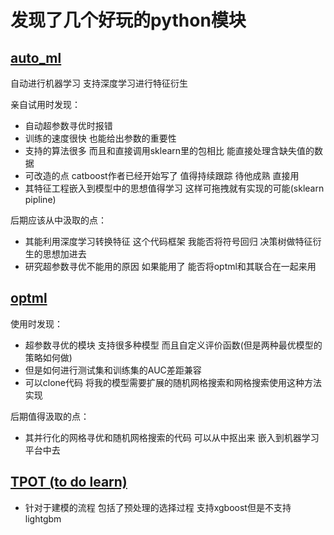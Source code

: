 # 发现了几个好玩的python模块

## [auto_ml](https://github.com/ClimbsRocks/auto_ml)

自动进行机器学习 支持深度学习进行特征衍生

亲自试用时发现：

* 自动超参数寻优时报错
* 训练的速度很快 也能给出参数的重要性
* 支持的算法很多 而且和直接调用sklearn里的包相比 能直接处理含缺失值的数据
* 可改造的点 catboost作者已经开始写了 值得持续跟踪 待他成熟 直接用
* 其特征工程嵌入到模型中的思想值得学习 这样可拖拽就有实现的可能(sklearn pipline)

后期应该从中汲取的点：

* 其能利用深度学习转换特征 这个代码框架 我能否将符号回归 决策树做特征衍生的思想加进去
* 研究超参数寻优不能用的原因 如果能用了 能否将optml和其联合在一起来用

## [optml](https://github.com/johannespetrat/OptML)

使用时发现：

* 超参数寻优的模块 支持很多种模型 而且自定义评价函数(但是两种最优模型的策略如何做)
* 但是如何进行测试集和训练集的AUC差距兼容
* 可以clone代码 将我的模型需要扩展的随机网格搜索和网格搜索使用这种方法实现

后期值得汲取的点：

* 其并行化的网格寻优和随机网格搜索的代码 可以从中抠出来 嵌入到机器学习平台中去

## [TPOT (to do learn)](https://github.com/EpistasisLab/tpot)

* 针对于建模的流程 包括了预处理的选择过程 支持xgboost但是不支持lightgbm
